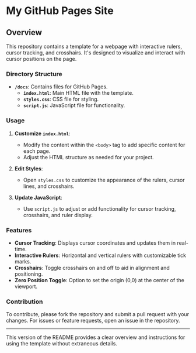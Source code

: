 # My GitHub Pages Site

## Overview

This repository contains a template for a webpage with interactive rulers, cursor tracking, and crosshairs. It's designed to visualize and interact with cursor positions on the page.

### Directory Structure

- **`/docs`**: Contains files for GitHub Pages.
  - **`index.html`**: Main HTML file with the template.
  - **`styles.css`**: CSS file for styling.
  - **`script.js`**: JavaScript file for functionality.

### Usage

1. **Customize `index.html`**:
   - Modify the content within the `<body>` tag to add specific content for each page.
   - Adjust the HTML structure as needed for your project.

2. **Edit Styles**:
   - Open `styles.css` to customize the appearance of the rulers, cursor lines, and crosshairs.

3. **Update JavaScript**:
   - Use `script.js` to adjust or add functionality for cursor tracking, crosshairs, and ruler display.

### Features

- **Cursor Tracking**: Displays cursor coordinates and updates them in real-time.
- **Interactive Rulers**: Horizontal and vertical rulers with customizable tick marks.
- **Crosshairs**: Toggle crosshairs on and off to aid in alignment and positioning.
- **Zero Position Toggle**: Option to set the origin (0,0) at the center of the viewport.

### Contribution

To contribute, please fork the repository and submit a pull request with your changes. For issues or feature requests, open an issue in the repository.

---

This version of the README provides a clear overview and instructions for using the template without extraneous details.
